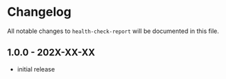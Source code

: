 # Changelog

All notable changes to `health-check-report` will be documented in this file.

## 1.0.0 - 202X-XX-XX

- initial release
